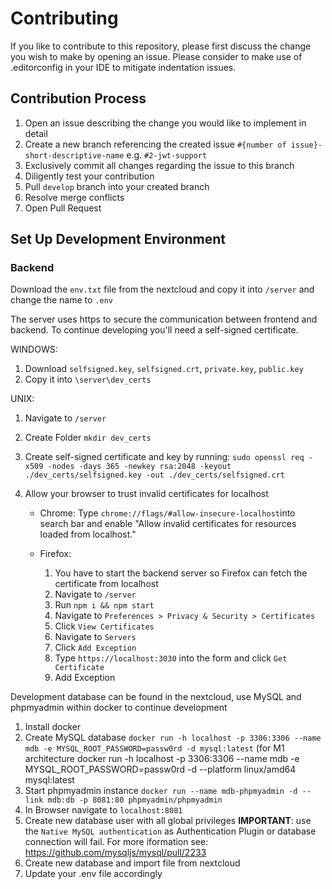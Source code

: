 # Contributing

If you like to contribute to this repository, please first discuss the change you wish to make by opening an issue.
Please consider to make use of .editorconfig in your IDE to mitigate indentation issues.

## Contribution Process
1. Open an issue describing the change you would like to implement in detail
2. Create a new branch referencing the created issue `#{number of issue}-short-descriptive-name` e.g. `#2-jwt-support`
3. Exclusively commit all changes regarding the issue to this branch
4. Diligently test your contribution
5. Pull `develop` branch into your created branch
6. Resolve merge conflicts
7. Open Pull Request


## Set Up Development Environment

### Backend

Download the `env.txt` file from the nextcloud and copy it into `/server` and change the name to `.env`

The server uses https to secure the communication between frontend and backend. 
To continue developing you'll need a self-signed certificate.

WINDOWS:
1. Download `selfsigned.key`, `selfsigned.crt`, `private.key`, `public.key`
2. Copy it into `\server\dev_certs`


UNIX:
1. Navigate to `/server`
2. Create Folder `mkdir dev_certs`
3. Create self-signed certificate and key by running:
 `sudo openssl req -x509 -nodes -days 365 -newkey rsa:2048 -keyout ./dev_certs/selfsigned.key -out ./dev_certs/selfsigned.crt`


3. Allow your browser to trust invalid certificates for localhost
    * Chrome: Type `chrome://flags/#allow-insecure-localhost`into search bar and enable "Allow invalid certificates for resources loaded from localhost."

    * Firefox:
      1. You have to start the backend server so Firefox can fetch the certificate from localhost
        1. Navigate to `/server`
        2. Run `npm i && npm start`
      2. Navigate to `Preferences > Privacy & Security > Certificates`
      3. Click `View Certificates`
      4. Navigate to `Servers`
      4. Click `Add Exception`
      5. Type `https://localhost:3030` into the form and click `Get Certificate`
      6. Add Exception


Development database can be found in the nextcloud, use MySQL and phpmyadmin within docker to continue development
    
  1. Install docker
  2. Create MySQL database `docker run -h localhost -p 3306:3306 --name mdb -e MYSQL_ROOT_PASSWORD=passw0rd -d mysql:latest` (for M1 architecture docker run -h localhost -p 3306:3306 --name mdb -e MYSQL_ROOT_PASSWORD=passw0rd -d --platform linux/amd64 mysql:latest
  4. Start phpmyadmin instance `docker run --name mdb-phpmyadmin -d --link mdb:db -p 8081:80 phpmyadmin/phpmyadmin`
  5. In Browser navigate to `localhost:8081`
  6. Create new database user with all global privileges
  __IMPORTANT__: use the `Native MySQL authentication` as Authentication Plugin or database connection will fail.
  For more iformation see: https://github.com/mysqljs/mysql/pull/2233
  6. Create new database and import file from nextcloud
  7. Update your .env file accordingly
